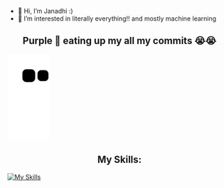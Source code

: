 - 👋 Hi, I’m Janadhi :)
- 👀 I’m interested in literally everything!! and mostly machine learning

## <div align="center">Purple 🐍 eating up my all my commits 😭😭</div>
![snake gif](https://github.com/Janadhi14/Janadhi14/blob/output/github-contribution-grid-snake.svg)


## <div align="center">My Skills:</div>

 [![My Skills](https://skillicons.dev/icons?i=java,py,c,gitlab,tensorflow,linux,html,css)](https://skillicons.dev)

